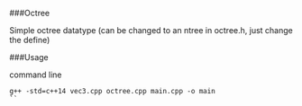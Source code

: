 ###Octree

Simple octree datatype (can be changed to an ntree in octree.h, just change the define)

###Usage

command line
```
g++ -std=c++14 vec3.cpp octree.cpp main.cpp -o main
``
